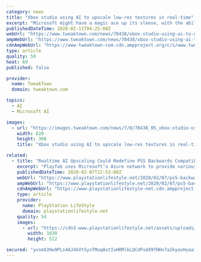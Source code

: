 ```yaml
---
category: news
title: "Xbox studio using AI to upscale low-res textures in real-time"
excerpt: "Microsoft might have a magic ace up its sleeve, with the ability to upscale low-res textures in real-time using AI. This could become a big thing for Microsoft headed ... Playfab founder James Gwertzman is working at the company as the GM, using the power of Microsoft's huge Azure network and has recently talked with GamesBeat on some of ..."
publishedDateTime: 2020-02-11T04:25:00Z
webUrl: "https://www.tweaktown.com/news/70438/xbox-studio-using-ai-to-upscale-low-res-textures-in-real-time/index.html"
ampWebUrl: "https://www.tweaktown.com/news/70438/xbox-studio-using-ai-to-upscale-low-res-textures-in-real-time/amp.html"
cdnAmpWebUrl: "https://www-tweaktown-com.cdn.ampproject.org/c/s/www.tweaktown.com/news/70438/xbox-studio-using-ai-to-upscale-low-res-textures-in-real-time/amp.html"
type: article
quality: 59
heat: 69
published: false

provider:
  name: TweakTown
  domain: tweaktown.com

topics:
  - AI
  - Microsoft AI

images:
  - url: "https://images.tweaktown.com/news/7/0/70438_05_xbox-studio-using-ai-to-upscale-low-res-textures-in-real-time.jpg"
    width: 620
    height: 308
    title: "Xbox studio using AI to upscale low-res textures in real-time"

related:
  - title: "Realtime AI Upscaling Could Redefine PS5 Backwards Compatibility, Game File Sizes"
    excerpt: "Playfab uses Microsoft’s Azure network to provide various tools to developers that wouldn’t be possible without the power of the cloud. Playfab founder James Gwertzman revealed in an interview that an Xbox Game Studio is attempting to use machine learning and cloud computing to upscale textures in realtime. It’s working scarily well."
    publishedDateTime: 2020-02-07T22:53:00Z
    webUrl: "https://www.playstationlifestyle.net/2020/02/07/ps5-backwards-compatibility-ai-upscaling/"
    ampWebUrl: "https://www.playstationlifestyle.net/2020/02/07/ps5-backwards-compatibility-ai-upscaling/amp/"
    cdnAmpWebUrl: "https://www-playstationlifestyle-net.cdn.ampproject.org/c/s/www.playstationlifestyle.net/2020/02/07/ps5-backwards-compatibility-ai-upscaling/amp/"
    type: article
    provider:
      name: PlayStation LifeStyle
      domain: playstationlifestyle.net
    quality: 54
    images:
      - url: "https://cdn3-www.playstationlifestyle.net/assets/uploads/2020/02/ps5-backwards-compatibility-upscaling.jpg"
        width: 1030
        height: 512

secured: "yvsmX2Hw9PLs4AJ4kVt5yxTMuqAstIvHRMlkLQCdPxdX9fHHn7a2kyavHyaa7keHfJKEVA45oiMEbPXE0IsBZRWxBmhgmTKLSqrXuQn6IBZvg+gtF+5dCCQcakiExqE/ZmvAmR5GeQyOn3A9zBs8o5TmSnkO5rBMNeIFuGPMzdTMrZH8uVFpIcKHpntWuZPDxiFpw9c5rTMRLPN/r4ZmnEff/wqxZXR3KjBsw7YygFAE5hKf471zMpxVsPj5p1mCcd5ImfQO4bu0jae/2ueA4Q7BjYIR1R3gduKriFaVZnduXtKo8AZXfnFoHpCXNUHwcEwgYSvNydAa3BSJob5A62l7FC4W7arnDnW+0DlgWJKgZe43P2nBGUSu3iBEOd8uXt+rXDuXwfgcZpu1j4qAPSa1cDxvtsK8kOb9VcUtNMWaDvTndhFjDPHDzJQLm75c4J0SYArxsckrVyN+tMJ2i6AWKRZ1nLaP+zWp6ChwM5w=;+a7BAHmu2dQZCiiA/DP7gQ=="
---
```


